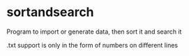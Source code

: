 # sortandsearch
Program to import or generate data, then sort it and search it

.txt support is only in the form of numbers on different lines
